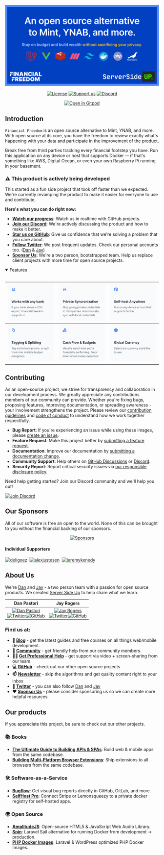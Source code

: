 <p align="center">
		<a href="https://serversideup.net/open-source/financial-freedom/"><img src="https://raw.githubusercontent.com/serversideup/financial-freedom/main/.github/images/header.png" width="1280" alt="Financial Freedom"></a>
</p>
<p align="center">
	<a href="https://github.com/serversideup/financial-freedom/blob/main/LICENSE" target="_blank"><img src="https://badgen.net/github/license/serversideup/financial-freedom" alt="License"></a>
	<a href="https://github.com/sponsors/serversideup"><img src="https://badgen.net/badge/icon/Support%20Us?label=GitHub%20Sponsors&color=orange" alt="Support us"></a>
	<a href="https://serversideup.net/discord"><img alt="Discord" src="https://img.shields.io/discord/910287105714954251?color=blueviolet"></a>
</p>
<p align="center">
	<a href="https://gitpod.io/#https://github.com/serversideup/financial-freedom/"><img src="https://gitpod.io/button/open-in-gitpod.svg" alt="Open in Gitpod"></a>
</p>

## Introduction
`Financial Freedom` is an open source alternative to Mint, YNAB, and more. With open source at its core, you have the freedom to review exactly what's happening with your data and participate in the improvement of the product.

Break free from third parties tracking every financial footstep you have. Run this application on any device or host that supports Docker -- if that's something like AWS, Digital Ocean, or even your own Raspberry Pi running in your basement.

### ⚠️ This product is actively being developed
This started as a fun side project that took off faster than we expected. We're currently revamping the product to make it easier for everyone to use and contribute.

**Here's what you can do right now:**
- **[Watch our progress](https://github.com/orgs/serversideup/projects/6/views/2)**: Watch us in realtime with GitHub projects.
- **[Join our Discord](https://serversideup.net/discord)**: We're actively discussing the product and how to make it better.
- **[Star us on GitHub](https://github.com/serversideup/financial-freedom/stargazers)**: Give us confidence that we're solving a problem that you care about.
- **[Follow Twitter](https://twitter.com/serversideup)**: We post frequent updates. Check our personal accounts too. ([Dan](https://twitter.com/danpastori) & [Jay](https://twitter.com/jaydrogers))
- **[Sponsor Us](https://github.com/sponsors/serversideup)**: We're a two person, bootstrapped team. Help us replace client projects with more time for open source projects.

<details open>
<summary>
 Features
</summary> <br />

|<picture><img width="100%" alt="Works with Any Bank" src="./.github/images/any-bank.png"></picture>|<picture><img width="100%" alt="Private Synchronization" src="./.github/images/private-sync.png"></picture>|<picture><img width="100%" alt="Self-host Anywhere" src="./.github/images/self-host.png"></picture>|
|:---:|:---:|:---:|
|<picture><img width="100%" alt="Tagging and Splitting" src="./.github/images/tagging.png"></picture>|<picture><img width="100%" alt="Cash Flow and Budgets" src="./.github/images/cashflow.png"></picture>|<picture><img width="100%" alt="Global Currency Support" src="./.github/images/global.png"></picture>|

</details>

## Contributing
As an open-source project, we strive for transparency and collaboration in our development process. We greatly appreciate any contributions members of our community can provide. Whether you're fixing bugs, proposing features, improving documentation, or spreading awareness - your involvement strengthens the project. Please review our [contribution guidelines](https://serversideup.net/open-source/docker-php/docs/getting-started/contributing) and [code of conduct](./.github/code_of_conduct.md) to understand how we work together respectfully.

- **Bug Report**: If you're experiencing an issue while using these images, please [create an issue](https://github.com/serversideup/financial-freedom/issues/new/choose).
- **Feature Request**: Make this project better by [submitting a feature request](https://github.com/serversideup/financial-freedom/discussions/63).
- **Documentation**: Improve our documentation by [submitting a documentation change](./docs/README.md).
- **Community Support**: Help others on [GitHub Discussions](https://github.com/serversideup/financial-freedom/discussions) or [Discord](https://serversideup.net/discord).
- **Security Report**: Report critical security issues via [our responsible disclosure policy](https://www.notion.so/Responsible-Disclosure-Policy-421a6a3be1714d388ebbadba7eebbdc8).

Need help getting started? Join our Discord community and we'll help you out!

<a href="https://serversideup.net/discord"><img src="https://serversideup.net/wp-content/themes/serversideup/images/open-source/join-discord.svg" title="Join Discord"></a>

## Our Sponsors
All of our software is free an open to the world. None of this can be brought to you without the financial backing of our sponsors.

<p align="center"><a href="https://github.com/sponsors/serversideup"><img src="https://521public.s3.amazonaws.com/serversideup/sponsors/sponsor-box.png" alt="Sponsors"></a></p>

#### Individual Supporters
<!-- supporters --><a href="https://github.com/deligoez"><img src="https://github.com/deligoez.png" width="40px" alt="deligoez" /></a>&nbsp;&nbsp;<a href="https://github.com/alexjustesen"><img src="https://github.com/alexjustesen.png" width="40px" alt="alexjustesen" /></a>&nbsp;&nbsp;<a href="https://github.com/jeremykenedy"><img src="https://github.com/jeremykenedy.png" width="40px" alt="jeremykenedy" /></a>&nbsp;&nbsp;<!-- supporters -->

## About Us
We're [Dan](https://twitter.com/danpastori) and [Jay](https://twitter.com/jaydrogers) - a two person team with a passion for open source products. We created [Server Side Up](https://serversideup.net) to help share what we learn.

<div align="center">

| <div align="center">Dan Pastori</div>                  | <div align="center">Jay Rogers</div>                                 |
| ----------------------------- | ------------------------------------------ |
| <div align="center"><a href="https://twitter.com/danpastori"><img src="https://serversideup.net/wp-content/uploads/2023/08/dan.jpg" title="Dan Pastori" width="150px"></a><br /><a href="https://twitter.com/danpastori"><img src="https://serversideup.net/wp-content/themes/serversideup/images/open-source/twitter.svg" title="Twitter" width="24px"></a><a href="https://github.com/danpastori"><img src="https://serversideup.net/wp-content/themes/serversideup/images/open-source/github.svg" title="GitHub" width="24px"></a></div>                        | <div align="center"><a href="https://twitter.com/jaydrogers"><img src="https://serversideup.net/wp-content/uploads/2023/08/jay.jpg" title="Jay Rogers" width="150px"></a><br /><a href="https://twitter.com/jaydrogers"><img src="https://serversideup.net/wp-content/themes/serversideup/images/open-source/twitter.svg" title="Twitter" width="24px"></a><a href="https://github.com/jaydrogers"><img src="https://serversideup.net/wp-content/themes/serversideup/images/open-source/github.svg" title="GitHub" width="24px"></a></div>                                       |

</div>

### Find us at:

* **📖 [Blog](https://serversideup.net)** - get the latest guides and free courses on all things web/mobile development.
* **🙋 [Community](https://community.serversideup.net)** - get friendly help from our community members.
* **🤵‍♂️ [Get Professional Help](https://serversideup.net/professional-support)** - get support via video + screen-sharing from our team.
* **💻 [GitHub](https://github.com/serversideup)** - check out our other open source projects
* **📫 [Newsletter](https://serversideup.net/subscribe)** - skip the algorithms and get quality content right to your inbox
* **🐥 [Twitter](https://twitter.com/serversideup)** - you can also follow [Dan](https://twitter.com/danpastori) and [Jay](https://twitter.com/jaydrogers)
* **❤️ [Sponsor Us](https://github.com/sponsors/serversideup)** - please consider sponsoring us so we can create more helpful resources

## Our products
If you appreciate this project, be sure to check out our other projects.

### 📚 Books
- **[The Ultimate Guide to Building APIs & SPAs](https://serversideup.net/ultimate-guide-to-building-apis-and-spas-with-laravel-and-nuxt3/)**: Build web & mobile apps from the same codebase.
- **[Building Multi-Platform Browser Extensions](https://serversideup.net/building-multi-platform-browser-extensions/)**: Ship extensions to all browsers from the same codebase.

### 🛠️ Software-as-a-Service
- **[Bugflow](https://bugflow.io/)**: Get visual bug reports directly in GitHub, GitLab, and more.
- **[SelfHost Pro](https://selfhostpro.com/)**: Connect Stripe or Lemonsqueezy to a private docker registry for self-hosted apps.

### 🌍 Open Source
- **[AmplitudeJS](https://521dimensions.com/open-source/amplitudejs)**: Open-source HTML5 & JavaScript Web Audio Library.
- **[Spin](https://serversideup.net/open-source/spin/)**: Laravel Sail alternative for running Docker from development → production.
- **[PHP Docker Images](https://github.com/serversideup/financial-freedom)**: Laravel & WordPress optimized PHP Docker Images.